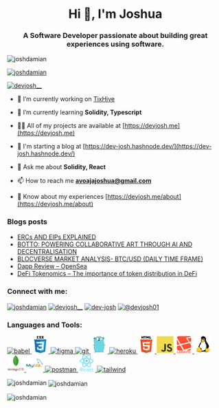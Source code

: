 <h1 align="center">Hi 👋, I'm Joshua</h1>
<h3 align="center">A Software Developer passionate about building great experiences using software.</h3>

<p align="left"> <img src="https://komarev.com/ghpvc/?username=joshdamian&label=Profile%20views&color=0e75b6&style=flat" alt="joshdamian" /> </p>

<p align="left"> <a href="https://github.com/ryo-ma/github-profile-trophy"><img src="https://github-profile-trophy.vercel.app/?username=joshdamian" alt="joshdamian" /></a> </p>

<p align="left"> <a href="https://twitter.com/devjosh__" target="blank"><img src="https://img.shields.io/twitter/follow/devjosh__?logo=twitter&style=for-the-badge" alt="devjosh__" /></a> </p>

- 🔭 I’m currently working on [TixHive](https://tixhive.com)

- 🌱 I’m currently learning **Solidity, Typescript**

- 👨‍💻 All of my projects are available at [https://devjosh.me](https://devjosh.me)

- 📝 I'm starting a blog at [https://dev-josh.hashnode.dev/](https://dev-josh.hashnode.dev/)

- 💬 Ask me about **Solidity, React**

- 📫 How to reach me **avoajajoshua@gmail.com**

- 📄 Know about my experiences [https://devjosh.me/about](https://devjosh.me/about)

### Blogs posts
<!-- BLOG-POST-LIST:START -->
- [ERCs AND EIPs EXPLAINED](https://blog.blocverse.com/ercs-and-eips-explained/)
- [BOTTO: POWERING COLLABORATIVE ART THROUGH AI AND DECENTRALISATION](https://blog.blocverse.com/botto-powering-collaborative-art-through-ai-and-decentralisation/)
- [BLOCVERSE MARKET ANALYSIS- BTC/USD &lpar;DAILY TIME FRAME&rpar;](https://blog.blocverse.com/blocverse-market-analysis/)
- [Dapp Review – OpenSea](https://blog.blocverse.com/dapp-review-opensea/)
- [DeFi Tokenomics – The importance of token distribution in DeFi](https://blog.blocverse.com/defi-tokenomics-the-importance-of-token-distribution-in-defi/)
<!-- BLOG-POST-LIST:END -->

<h3 align="left">Connect with me:</h3>
<p align="left">
<a href="https://dev.to/joshdamian" target="blank"><img align="center" src="https://raw.githubusercontent.com/rahuldkjain/github-profile-readme-generator/master/src/images/icons/Social/devto.svg" alt="joshdamian" height="30" width="40" /></a>
<a href="https://twitter.com/devjosh__" target="blank"><img align="center" src="https://raw.githubusercontent.com/rahuldkjain/github-profile-readme-generator/master/src/images/icons/Social/twitter.svg" alt="devjosh__" height="30" width="40" /></a>
<a href="https://linkedin.com/in/dev-josh" target="blank"><img align="center" src="https://raw.githubusercontent.com/rahuldkjain/github-profile-readme-generator/master/src/images/icons/Social/linked-in-alt.svg" alt="dev-josh" height="30" width="40" /></a>
<a href="https://hashnode.com/@devjosh01" target="blank"><img align="center" src="https://raw.githubusercontent.com/rahuldkjain/github-profile-readme-generator/master/src/images/icons/Social/hashnode.svg" alt="@devjosh01" height="30" width="40" /></a>
</p>

<h3 align="left">Languages and Tools:</h3>
<p align="left"> <a href="https://babeljs.io/" target="_blank" rel="noreferrer"> <img src="https://www.vectorlogo.zone/logos/babeljs/babeljs-icon.svg" alt="babel" width="40" height="40"/> </a> <a href="https://www.w3schools.com/css/" target="_blank" rel="noreferrer"> <img src="https://raw.githubusercontent.com/devicons/devicon/master/icons/css3/css3-original-wordmark.svg" alt="css3" width="40" height="40"/> </a> <a href="https://www.figma.com/" target="_blank" rel="noreferrer"> <img src="https://www.vectorlogo.zone/logos/figma/figma-icon.svg" alt="figma" width="40" height="40"/> </a> <a href="https://git-scm.com/" target="_blank" rel="noreferrer"> <img src="https://www.vectorlogo.zone/logos/git-scm/git-scm-icon.svg" alt="git" width="40" height="40"/> </a> <a href="https://golang.org" target="_blank" rel="noreferrer"> <img src="https://raw.githubusercontent.com/devicons/devicon/master/icons/go/go-original.svg" alt="go" width="40" height="40"/> </a> <a href="https://heroku.com" target="_blank" rel="noreferrer"> <img src="https://www.vectorlogo.zone/logos/heroku/heroku-icon.svg" alt="heroku" width="40" height="40"/> </a> <a href="https://www.w3.org/html/" target="_blank" rel="noreferrer"> <img src="https://raw.githubusercontent.com/devicons/devicon/master/icons/html5/html5-original-wordmark.svg" alt="html5" width="40" height="40"/> </a> <a href="https://developer.mozilla.org/en-US/docs/Web/JavaScript" target="_blank" rel="noreferrer"> <img src="https://raw.githubusercontent.com/devicons/devicon/master/icons/javascript/javascript-original.svg" alt="javascript" width="40" height="40"/> </a> <a href="https://laravel.com/" target="_blank" rel="noreferrer"> <img src="https://raw.githubusercontent.com/devicons/devicon/master/icons/laravel/laravel-plain-wordmark.svg" alt="laravel" width="40" height="40"/> </a> <a href="https://www.linux.org/" target="_blank" rel="noreferrer"> <img src="https://raw.githubusercontent.com/devicons/devicon/master/icons/linux/linux-original.svg" alt="linux" width="40" height="40"/> </a> <a href="https://www.mongodb.com/" target="_blank" rel="noreferrer"> <img src="https://raw.githubusercontent.com/devicons/devicon/master/icons/mongodb/mongodb-original-wordmark.svg" alt="mongodb" width="40" height="40"/> </a> <a href="https://www.mysql.com/" target="_blank" rel="noreferrer"> <img src="https://raw.githubusercontent.com/devicons/devicon/master/icons/mysql/mysql-original-wordmark.svg" alt="mysql" width="40" height="40"/> </a> <a href="https://postman.com" target="_blank" rel="noreferrer"> <img src="https://www.vectorlogo.zone/logos/getpostman/getpostman-icon.svg" alt="postman" width="40" height="40"/> </a> <a href="https://reactjs.org/" target="_blank" rel="noreferrer"> <img src="https://raw.githubusercontent.com/devicons/devicon/master/icons/react/react-original-wordmark.svg" alt="react" width="40" height="40"/> </a> <a href="https://tailwindcss.com/" target="_blank" rel="noreferrer"> <img src="https://www.vectorlogo.zone/logos/tailwindcss/tailwindcss-icon.svg" alt="tailwind" width="40" height="40"/> </a> </p>

<p><img align="left" src="https://github-readme-stats.vercel.app/api/top-langs?username=joshdamian&show_icons=true&locale=en&layout=compact&langs_count=10" alt="joshdamian" /></p>

<p>&nbsp;<img align="center" src="https://github-readme-stats.vercel.app/api?username=joshdamian&show_icons=true&locale=en&count_private=true&count_public=true" alt="joshdamian" /></p>

<p><img align="center" src="https://github-readme-streak-stats.herokuapp.com/?user=joshdamian&" alt="joshdamian" /></p>
